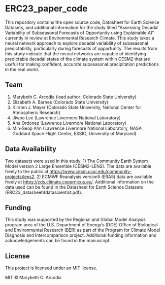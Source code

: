# ERC23_paper_code
This repository contains the open source code, Datasheet for Earth Science Datasets, and additional information for the study titled "Assessing Decadal Variability of Subseasonal Forecasts of Opportunity using Explainable AI" currently in review at Environmental Research Climate.
This study takes a neural network approach to explore decadal variability of subseasonal predictability, particularly during forecasts of opportunity. The results from this study indicate that the neural networks are capable of identifying predictable decadal states of the climate system within CESM2 that are useful for making confident, accurate subseasonal precipitation predictions in the real world. 

## Team
1. Marybeth C. Arcodia (lead author; Colorado State University)
2. Elizabeth A. Barnes (Colorado State University)
3. Kirsten J. Mayer (Colorado State University, National Center for Atmospheric Research)
4. Jiwoo Lee (Lawrence Livermore National Laboratory)
5. Ana Ordonez (Lawrence Livermore National Laboratory)
6. Min-Seop Ahn (Lawrence Livermore National Laboratory, NASA Goddard Space Flight Center, ESSIC, University of Maryland)

## Data Availability 
Two datasets were used in this study. 1) The Community Earth System Model version 2 Large Ensemble (CESM2-LENS). The data are available freely to the public at
https://www.cesm.ucar.edu/community-projects/lens2. 2) ECMWF Reanalysis version5 (ERA5) data are available freely at
https://cds.climate.copernicus.eu/. Additional information on the data used can be found in the Datasheet for Earth Science Datasets (ERC23_datasheet4datascientist.pdf). 

## Funding 
This study was supported by the Regional and Global Model Analysis program area of the U.S. Department of Energy’s (DOE) Office of Biological and Environmental Research (BER) as part of the Program for Climate Model Diagnosis and Intercomparison project. Additional funding information and acknowledgements can be found in the manuscript. 

## License
This project is licensed under an MIT license.

MIT © Marybeth C. Arcodia
